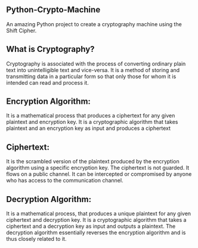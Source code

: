 ## Python-Crypto-Machine
An amazing Python project to create a cryptography machine using the Shift Cipher. 

## What is Cryptography?
Cryptography is associated with the process of converting ordinary plain text into unintelligible text and vice-versa. It is a method of storing and transmitting data in a particular form so that only those for whom it is intended can read and process it.

## Encryption Algorithm:
It is a mathematical process that produces a ciphertext for any given plaintext and encryption key. It is a cryptographic algorithm that takes plaintext and an encryption key as input and produces a ciphertext

## Ciphertext:
 It is the scrambled version of the plaintext produced by the encryption algorithm using a specific encryption key. The ciphertext is not guarded. It flows on a public channel. It can be intercepted or compromised by anyone who has access to the communication channel.
 
## Decryption Algorithm:
It is a mathematical process, that produces a unique plaintext for any given ciphertext and decryption key. It is a cryptographic algorithm that takes a ciphertext and a decryption key as input and outputs a plaintext. The decryption algorithm essentially reverses the encryption algorithm and is thus closely related to it.
